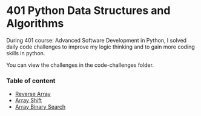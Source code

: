# 401 Python Data Structures and Algorithms

During 401 course: Advanced Software Development in Python, I solved daily code challenges to improve my logic thinking and to gain more coding skills in python. 

You can view the challenges in the code-challenges folder.

### Table of content

  * [Reverse Array](https://github.com/DanaAbbadi/data-structures-and-algorithms-python/tree/master/data_structures_and_algorithms/challenges/array_reverse)
  * [Array Shift ](https://github.com/DanaAbbadi/data-structures-and-algorithms-python/tree/master/data_structures_and_algorithms/challenges/array_shift)
  * [Array Binary Search](https://github.com/DanaAbbadi/data-structures-and-algorithms-python/tree/master/data_structures_and_algorithms/challenges/array_reverse)